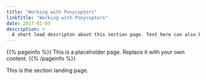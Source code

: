 ```yaml
---
title: "Working with Ponycopters"
linkTitle: "Working with Ponycopters"
date: 2017-01-05
description: >
  A short lead descripton about this section page. Text here can also be **bold** or _italic_ and can even be split over multiple paragraphs.
---
```


{{% pageinfo %}}
This is a placeholder page. Replace it with your own content.
{{% /pageinfo %}}

This is the section landing page.
